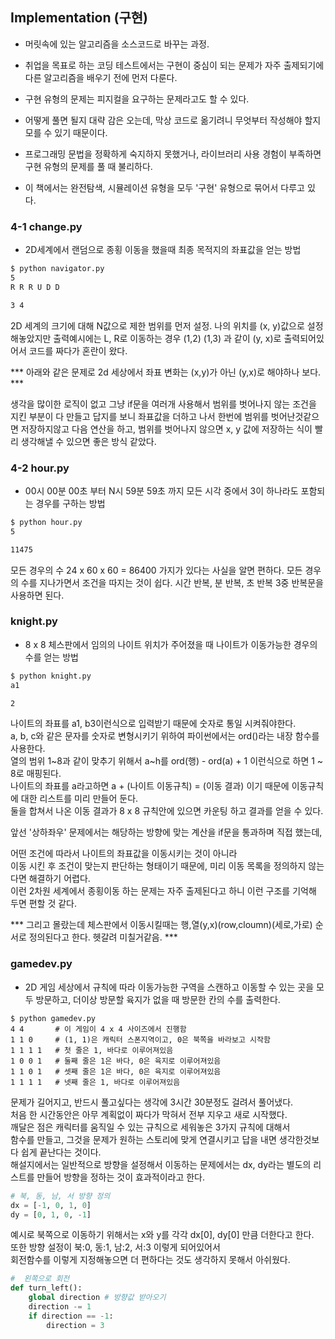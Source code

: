 ## Implementation (구현)

- 머릿속에 있는 알고리즘을 소스코드로 바꾸는 과정.

- 취업을 목표로 하는 코딩 테스트에서는 구현이 중심이 되는 문제가 자주 출제되기에 다른 알고리즘을 배우기 전에 먼저 다룬다.

- 구현 유형의 문제는 피지컬을 요구하는 문제라고도 할 수 있다.

- 어떻게 풀면 될지 대략 감은 오는데, 막상 코드로 옮기려니 무엇부터 작성해야 할지 모를 수 있기 때문이다.

- 프로그래밍 문법을 정확하게 숙지하지 못했거나, 라이브러리 사용 경험이 부족하면 구현 유형의 문제를 풀 때 불리하다.

- 이 책에서는 완전탐색, 시뮬레이션 유형을 모두 '구현' 유형으로 묶어서 다루고 있다.

### 4-1 change.py

- 2D세계에서 랜덤으로 종횡 이동을 했을때 최종 목적지의 좌표값을 얻는 방법 
```bash
$ python navigator.py
5
R R R U D D

3 4
```

2D 세계의 크기에 대해 N값으로 제한 범위를 먼저 설정.
나의 위치를 (x, y)값으로 설정해놓았지만 출력예시에는
L, R로 이동하는 경우 (1,2) (1,3) 과 같이 (y, x)로 출력되어있어서
코드를 짜다가 혼란이 왔다.

*** 아래와 같은 문제로 2d 세상에서 좌표 변화는 (x,y)가 아닌 (y,x)로 해야하나 보다. ***

생각을 많이한 로직이 없고 그냥 if문을 여러개 사용해서 범위를 벗어나지 않는 조건을 지킨 부분이
다 만들고 답지를 보니 좌표값을 더하고 나서 한번에 범위를 벗어난것같으면 저장하지않고 다음 연산을 하고,
범위를 벗어나지 않으면 x, y 값에 저장하는 식이 빨리 생각해낼 수 있으면 좋은 방식 같았다.

### 4-2 hour.py

- 00시 00분 00초 부터 N시 59분 59초 까지 모든 시각 중에서 3이 하나라도 포함되는 경우를 구하는 방법
```bash
$ python hour.py
5

11475
```

모든 경우의 수 24 x 60 x 60 = 86400 가지가 있다는 사실을 알면 편하다.
모든 경우의 수를 지나가면서 조건을 따지는 것이 쉽다.
시간 반복, 분 반복, 초 반복 3중 반복문을 사용하면 된다.

### knight.py

- 8 x 8 체스판에서 임의의 나이트 위치가 주어졌을 때 나이트가 이동가능한 경우의 수를 얻는 방법

```bash
$ python knight.py
a1

2
```

나이트의 좌표를 a1, b3이런식으로 입력받기 때문에 숫자로 통일 시켜줘야한다.<br>
a, b, c와 같은 문자를 숫자로 변형시키기 위하여 파이썬에서는 ord()라는 내장 함수를 사용한다.<br>
열의 범위 1\~8과 같이 맞추기 위해서 a\~h를 ord(행) - ord(a) + 1 이런식으로 하면 1 ~ 8로 매핑된다.<br>
나이트의 좌표를 a라고하면 a + (나이트 이동규칙) = (이동 결과) 이기 때문에 이동규칙에 대한 리스트를 미리 만들어 둔다.<br>
둘을 합쳐서 나온 이동 결과가 8 x 8 규칙안에 있으면 카운팅 하고 결과를 얻을 수 있다.

앞선 '상하좌우' 문제에서는 해당하는 방향에 맞는 계산을 if문을 통과하며 직접 했는데,

어떤 조건에 따라서 나이트의 좌표값을 이동시키는 것이 아니라<br>
이동 시킨 후 조건이 맞는지 판단하는 형태이기 때문에, 미리 이동 목록을 정의하지 않는다면 해결하기 어렵다.<br>
이런 2차원 세계에서 종횡이동 하는 문제는 자주 출제된다고 하니 이런 구조를 기억해 두면 편할 것 같다.

***  그리고 몰랐는데 체스판에서 이동시킬때는 행,열(y,x)(row,cloumn)(세로,가로) 순서로 정의된다고 한다. 헷갈려 미칠거같음. *** 

### gamedev.py

- 2D 게임 세상에서 규칙에 따라 이동가능한 구역을 스캔하고 이동할 수 있는 곳을 모두 방문하고, 더이상 방문할 육지가 없을 때 방문한 칸의 수를 출력한다.

```
$ python gamedev.py
4 4       # 이 게임이 4 x 4 사이즈에서 진행함
1 1 0     # (1, 1)은 캐릭터 스폰지역이고, 0은 북쪽을 바라보고 시작함
1 1 1 1   # 첫 줄은 1, 바다로 이루어져있음
1 0 0 1   # 둘째 줄은 1은 바다, 0은 육지로 이루어져있음
1 1 0 1   # 셋째 줄은 1은 바다, 0은 육지로 이루어져있음
1 1 1 1   # 넷째 줄은 1, 바다로 이루어져있음
```

문제가 길어지고, 반드시 풀고싶다는 생각에 3시간 30분정도 걸려서 풀어냈다.<br>
처음 한 시간동안은 아무 계획없이 짜다가 막혀서 전부 지우고 새로 시작했다.<br>
깨달은 점은 캐릭터를 움직일 수 있는 규칙으로 세워놓은 3가지 규칙에 대해서<br>
함수를 만들고, 그것을 문제가 원하는 스토리에 맞게 연결시키고 답을 내면 생각한것보다 쉽게 끝난다는 것이다.<br>
해설지에서는 일반적으로 방향을 설정해서 이동하는 문제에서는 dx, dy라는 별도의 리스트를 만들어 방향을 정하는 것이 효과적이라고 한다.<br>
```python
# 북, 동, 남, 서 방향 정의
dx = [-1, 0, 1, 0]
dy = [0, 1, 0, -1]
```
예시로 북쪽으로 이동하기 위해서는 x와 y를 각각 dx[0], dy[0] 만큼 더한다고 한다.<br>
또한 방향 설정이 북:0, 동:1, 남:2, 서:3 이렇게 되어있어서<br>
회전함수를 이렇게 지정해놓으면 더 편하다는 것도 생각하지 못해서 아쉬웠다.
```python
#  왼쪽으로 회전
def turn_left():
    global direction # 방향값 받아오기
    direction -= 1
    if direction == -1:
        direction = 3
```


